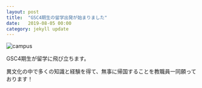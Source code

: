 ```yaml
---
layout: post
title:  "GSC4期生の留学出発が始まりました"
date:   2019-08-05 00:00
category: jekyll update
---
```


![campus](http://www.gsc.aoyama.ac.jp/assets/images/news/20190805_departure.jpg)

GSC4期生が留学に飛び立ちます。

異文化の中で多くの知識と経験を得て、無事に帰国することを教職員一同願っております！


[jekyll-docs]: https://jekyllrb.com/docs/home
[jekyll-gh]:   https://github.com/jekyll/jekyll
[jekyll-talk]: https://talk.jekyllrb.com/
